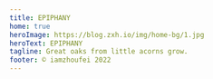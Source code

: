 ```yaml
---
title: EPIPHANY
home: true
heroImage: https://blog.zxh.io/img/home-bg/1.jpg
heroText: EPIPHANY
tagline: Great oaks from little acorns grow.
footer: © iamzhoufei 2022
---
```

